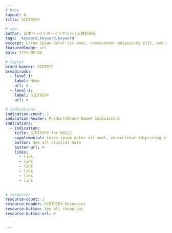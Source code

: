 ```yaml
---
# base
layout: A
title: GIOTRIF®

# seo
author: 日本ベーリンガーインゲルハイム株式会社
tags: 'keyword,keyword,keyword'
excerpt: Lorem ipsum dolor sit amet, consectetur adipiscing elit, sed do tempor. Lorem ipsum dolor sit amet, consectetur adipiscing elit, sed do tempor.
featuredImage: url
date: YYYY-MM-DD

# layout
brand-banner: GIOTRIF
breadcrumb:
  - level-1: 
    label: Home
    url: #
  - level-2: 
    label: GIOTRIF®
    url: #

# indications
indication-count: 1
indication-header: Product/Brand Name® Indicaitons
indications:
  - indication:
    title: GIOTRIF® for NSCLC
    supplemental: Lorem ipsum dolor sit amet, consectetur adipiscing elit, sed do tempor. Lorem ipsum dolor sit amet, consectetur adipiscing elit, sed do tempor.
    button: See all clinical data
    button-url: #
    links: 
      - link
      - link
      - link
      - link  
      - link
      - link
  

# resources
resource-count: 3
resource-header: GIOTRIF® Resources
resource-button: See all resources
resource-button-url: #


---
```

<!--stackedit_data:
eyJoaXN0b3J5IjpbNjI5MDQ3MjYxLDU5MTgxOTc5Nl19
-->